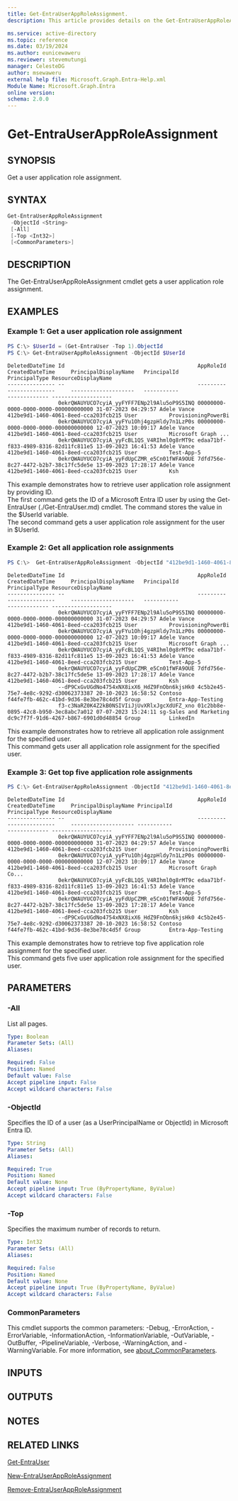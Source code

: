 ```yaml
---
title: Get-EntraUserAppRoleAssignment.
description: This article provides details on the Get-EntraUserAppRoleAssignment command.

ms.service: active-directory
ms.topic: reference
ms.date: 03/19/2024
ms.author: eunicewaweru
ms.reviewer: stevemutungi
manager: CelesteDG
author: msewaweru
external help file: Microsoft.Graph.Entra-Help.xml
Module Name: Microsoft.Graph.Entra
online version:
schema: 2.0.0
---
```


# Get-EntraUserAppRoleAssignment

## SYNOPSIS
Get a user application role assignment.

## SYNTAX

```powershell
Get-EntraUserAppRoleAssignment
 -ObjectId <String>
 [-All]
 [-Top <Int32>]
 [<CommonParameters>]
```

## DESCRIPTION
The Get-EntraUserAppRoleAssignment cmdlet gets a user application role assignment.

## EXAMPLES

### Example 1: Get a user application role assignment
```powershell
PS C:\> $UserId = (Get-EntraUser -Top 1).ObjectId
PS C:\> Get-EntraUserAppRoleAssignment -ObjectId $UserId
```
```output
DeletedDateTime Id                                          AppRoleId                            CreatedDateTime     PrincipalDisplayName   PrincipalId                          PrincipalType ResourceDisplayName
--------------- --                                          ---------                            ---------------     --------------------   -----------                          ------------- -------------------
                0ekrQWAUYUCO7cyiA_yyFYFF7ENp2l9Alu5oP9S5INQ 00000000-0000-0000-0000-000000000000 31-07-2023 04:29:57 Adele Vance            412be9d1-1460-4061-8eed-cca203fcb215 User          ProvisioningPowerBi
                0ekrQWAUYUCO7cyiA_yyFYu1Ohj4gzpHldy7n1LzP0s 00000000-0000-0000-0000-000000000000 12-07-2023 10:09:17 Adele Vance            412be9d1-1460-4061-8eed-cca203fcb215 User          Microsoft Graph ...
                0ekrQWAUYUCO7cyiA_yyFcBL1QS_V4RIhml0g8rMT9c edaa71bf-f833-4989-8316-82d11fc811e5 13-09-2023 16:41:53 Adele Vance            412be9d1-1460-4061-8eed-cca203fcb215 User          Test-App-5
                0ekrQWAUYUCO7cyiA_yyFdUpCZMR_e5Cn01fWFA9OUE 7dfd756e-8c27-4472-b2b7-38c17fc5de5e 13-09-2023 17:28:17 Adele Vance            412be9d1-1460-4061-8eed-cca203fcb215 User          Ksh
```

This example demonstrates how to retrieve user application role assignment by providing ID.  
The first command gets the ID of a Microsoft Entra ID user by using the Get-EntraUser (./Get-EntraUser.md) cmdlet. 
The command stores the value in the $UserId variable.  
The second command gets a user application role assignment for the user in $UserId.

### Example 2: Get all application role assignments
```powershell
PS C:\>  Get-EntraUserAppRoleAssignment -ObjectId "412be9d1-1460-4061-8eed-cca203fcb215" -All 
```
```output
DeletedDateTime Id                                          AppRoleId                            CreatedDateTime     PrincipalDisplayName   PrincipalId                          PrincipalType ResourceDisplayName
--------------- --                                          ---------                            ---------------     --------------------   -----------                          ------------- -------------------
                0ekrQWAUYUCO7cyiA_yyFYFF7ENp2l9Alu5oP9S5INQ 00000000-0000-0000-0000-000000000000 31-07-2023 04:29:57 Adele Vance            412be9d1-1460-4061-8eed-cca203fcb215 User          ProvisioningPowerBi
                0ekrQWAUYUCO7cyiA_yyFYu1Ohj4gzpHldy7n1LzP0s 00000000-0000-0000-0000-000000000000 12-07-2023 10:09:17 Adele Vance            412be9d1-1460-4061-8eed-cca203fcb215 User          Microsoft Graph ...
                0ekrQWAUYUCO7cyiA_yyFcBL1QS_V4RIhml0g8rMT9c edaa71bf-f833-4989-8316-82d11fc811e5 13-09-2023 16:41:53 Adele Vance            412be9d1-1460-4061-8eed-cca203fcb215 User          Test-App-5
                0ekrQWAUYUCO7cyiA_yyFdUpCZMR_e5Cn01fWFA9OUE 7dfd756e-8c27-4472-b2b7-38c17fc5de5e 13-09-2023 17:28:17 Adele Vance            412be9d1-1460-4061-8eed-cca203fcb215 User          Ksh
                --dP9CxGvUGdNo4754xNX8ixX6_HdZ9FnObn6kjsHk0 4c5b2e45-75e7-4e8c-9292-d30062373387 20-10-2023 16:58:52 Contoso                f44fe7fb-462c-41bd-9d36-8e3be78c4d5f Group         Entra-App-Testing
                f3-c3NaRZ0K4Z2kB0NSIVIiJjUvXRlxJgcXdUFZ_xno 01c2bb8e-0895-42c8-b950-3ec8abc7a012 07-07-2023 15:24:11 sg-Sales and Marketing dc9c7f7f-91d6-4267-b867-6901d0d48854 Group         LinkedIn
```

This example demonstrates how to retrieve all application role assignment for the specified user.   
This command gets user all application role assignment for the specified user.

### Example 3: Get top five application role assignments
```powershell
PS C:\> Get-EntraUserAppRoleAssignment -ObjectId "412be9d1-1460-4061-8eed-cca203fcb215" -Top 5
```
```output
DeletedDateTime Id                                          AppRoleId                            CreatedDateTime     PrincipalDisplayName PrincipalId                          PrincipalType ResourceDisplayName
--------------- --                                          ---------                            ---------------     -------------------- -----------                          ------------- -------------------
                0ekrQWAUYUCO7cyiA_yyFYFF7ENp2l9Alu5oP9S5INQ 00000000-0000-0000-0000-000000000000 31-07-2023 04:29:57 Adele Vance          412be9d1-1460-4061-8eed-cca203fcb215 User          ProvisioningPowerBi
                0ekrQWAUYUCO7cyiA_yyFYu1Ohj4gzpHldy7n1LzP0s 00000000-0000-0000-0000-000000000000 12-07-2023 10:09:17 Adele Vance          412be9d1-1460-4061-8eed-cca203fcb215 User          Microsoft Graph Co...
                0ekrQWAUYUCO7cyiA_yyFcBL1QS_V4RIhml0g8rMT9c edaa71bf-f833-4989-8316-82d11fc811e5 13-09-2023 16:41:53 Adele Vance          412be9d1-1460-4061-8eed-cca203fcb215 User          Test-App-5
                0ekrQWAUYUCO7cyiA_yyFdUpCZMR_e5Cn01fWFA9OUE 7dfd756e-8c27-4472-b2b7-38c17fc5de5e 13-09-2023 17:28:17 Adele Vance          412be9d1-1460-4061-8eed-cca203fcb215 User          Ksh
                --dP9CxGvUGdNo4754xNX8ixX6_HdZ9FnObn6kjsHk0 4c5b2e45-75e7-4e8c-9292-d30062373387 20-10-2023 16:58:52 Contoso              f44fe7fb-462c-41bd-9d36-8e3be78c4d5f Group         Entra-App-Testing
```

This example demonstrates how to retrieve top five application role assignment for the specified user.   
This command gets five user application role assignment for the specified user.

## PARAMETERS

### -All
List all pages.

```yaml
Type: Boolean
Parameter Sets: (All)
Aliases:

Required: False
Position: Named
Default value: False
Accept pipeline input: False
Accept wildcard characters: False
```

### -ObjectId
Specifies the ID of a user (as a UserPrincipalName or ObjectId) in Microsoft Entra ID.

```yaml
Type: String
Parameter Sets: (All)
Aliases:

Required: True
Position: Named
Default value: None
Accept pipeline input: True (ByPropertyName, ByValue)
Accept wildcard characters: False
```

### -Top
Specifies the maximum number of records to return.

```yaml
Type: Int32
Parameter Sets: (All)
Aliases:

Required: False
Position: Named
Default value: None
Accept pipeline input: True (ByPropertyName, ByValue)
Accept wildcard characters: False
```

### CommonParameters
This cmdlet supports the common parameters: -Debug, -ErrorAction, -ErrorVariable, -InformationAction, -InformationVariable, -OutVariable, -OutBuffer, -PipelineVariable, -Verbose, -WarningAction, and -WarningVariable. For more information, see [about_CommonParameters](https://go.microsoft.com/fwlink/?LinkID=113216).

## INPUTS

## OUTPUTS

## NOTES

## RELATED LINKS

[Get-EntraUser](Get-EntraUser.md)

[New-EntraUserAppRoleAssignment](New-EntraUserAppRoleAssignment.md)

[Remove-EntraUserAppRoleAssignment](Remove-EntraUserAppRoleAssignment.md)